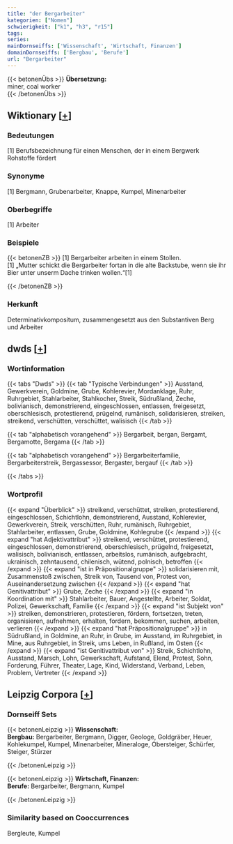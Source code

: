 ```yaml
---
title: "der Bergarbeiter"
kategorien: ["Nomen"]
schwierigkeit: ["k1", "h3", "r15"]
tags:
series:
mainDornseiffs: ['Wissenschaft', 'Wirtschaft, Finanzen']
domainDornseiffs: ['Bergbau', 'Berufe']
url: "Bergarbeiter"
---
```


{{< betonenÜbs >}}
**Übersetzung:**  
miner, coal worker  
{{< /betonenÜbs >}}

## Wiktionary [[+](https://de.wiktionary.org/wiki/Bergarbeiter)]

### Bedeutungen
[1] Berufsbezeichnung für einen Menschen, der in einem Bergwerk Rohstoffe fördert  

### Synonyme
[1] Bergmann, Grubenarbeiter, Knappe, Kumpel, Minenarbeiter  

### Oberbegriffe
[1] Arbeiter  

### Beispiele
{{< betonenZB >}}
[1] Bergarbeiter arbeiten in einem Stollen.  
[1] „Mutter schickt die Bergarbeiter fortan in die alte Backstube, wenn sie ihr Bier unter unserm Dache trinken wollen.“[1]  

{{< /betonenZB >}}
### Herkunft
Determinativkompositum, zusammengesetzt aus den Substantiven Berg und Arbeiter  



## dwds [[+](https://www.dwds.de/wb/Bergarbeiter)]

### Wortinformation
{{< tabs "Dwds" >}}
{{< tab "Typische Verbindungen" >}}
Ausstand, Gewerkverein, Goldmine, Grube, Kohlerevier, Mordanklage, Ruhr, Ruhrgebiet, Stahlarbeiter, Stahlkocher, Streik, Südrußland, Zeche, bolivianisch, demonstrierend, eingeschlossen, entlassen, freigesetzt, oberschlesisch, protestierend, prügelnd, rumänisch, solidarisieren, streiken, streikend, verschütten, verschüttet, walisisch
{{< /tab >}}

{{< tab "alphabetisch vorangehend" >}}
Bergarbeit, bergan, Bergamt, Bergamotte, Bergama
{{< /tab >}}

{{< tab "alphabetisch vorangehend" >}}
Bergarbeiterfamilie, Bergarbeiterstreik, Bergassessor, Bergaster, bergauf
{{< /tab >}}

{{< /tabs >}}

### Wortprofil
{{< expand "Überblick" >}} streikend, verschüttet, streiken, protestierend, eingeschlossen, Schichtlohn, demonstrierend, Ausstand, Kohlerevier, Gewerkverein, Streik, verschütten, Ruhr, rumänisch, Ruhrgebiet, Stahlarbeiter, entlassen, Grube, Goldmine, Kohlegrube {{< /expand >}}
{{< expand "hat Adjektivattribut" >}} streikend, verschüttet, protestierend, eingeschlossen, demonstrierend, oberschlesisch, prügelnd, freigesetzt, walisisch, bolivianisch, entlassen, arbeitslos, rumänisch, aufgebracht, ukrainisch, zehntausend, chilenisch, wütend, polnisch, betroffen {{< /expand >}}
{{< expand "ist in Präpositionalgruppe" >}} solidarisieren mit, Zusammenstoß zwischen, Streik von, Tausend von, Protest von, Auseinandersetzung zwischen {{< /expand >}}
{{< expand "hat Genitivattribut" >}} Grube, Zeche {{< /expand >}}
{{< expand "in Koordination mit" >}} Stahlarbeiter, Bauer, Angestellte, Arbeiter, Soldat, Polizei, Gewerkschaft, Familie {{< /expand >}}
{{< expand "ist Subjekt von" >}} streiken, demonstrieren, protestieren, fördern, fortsetzen, treten, organisieren, aufnehmen, erhalten, fordern, bekommen, suchen, arbeiten, verlieren {{< /expand >}}
{{< expand "hat Präpositionalgruppe" >}} in Südrußland, in Goldmine, an Ruhr, in Grube, im Ausstand, im Ruhrgebiet, in Mine, aus Ruhrgebiet, in Streik, ums Leben, in Rußland, im Osten {{< /expand >}}
{{< expand "ist Genitivattribut von" >}} Streik, Schichtlohn, Ausstand, Marsch, Lohn, Gewerkschaft, Aufstand, Elend, Protest, Sohn, Forderung, Führer, Theater, Lage, Kind, Widerstand, Verband, Leben, Problem, Vertreter {{< /expand >}}

## Leipzig Corpora [[+](https://corpora.uni-leipzig.de/en/res?word=Bergarbeiter&corpusId=deu_newscrawl-public_2018)]

### Dornseiff Sets
{{< betonenLeipzig >}}
**Wissenschaft:**  
**Bergbau:** Bergarbeiter, Bergmann, Digger, Geologe, Goldgräber, Heuer, Kohlekumpel, Kumpel, Minenarbeiter, Mineraloge, Obersteiger, Schürfer, Steiger, Stürzer  

{{< /betonenLeipzig >}}


{{< betonenLeipzig >}}
**Wirtschaft, Finanzen:**  
**Berufe:** Bergarbeiter, Bergmann, Kumpel  

{{< /betonenLeipzig >}}

### Similarity based on Cooccurrences
Bergleute, Kumpel

